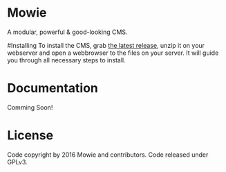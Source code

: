 # Mowie
A modular, powerful & good-looking CMS.

#Installing
To install the CMS, grab [the latest release](https://github.com/Mowie/Mowie/releases), unzip it on your webserver and open a webbrowser to the files on your server. It will guide you through all necessary steps to install.

# Documentation
Comming Soon!

# License
Code copyright by 2016 Mowie and contributors. Code released under GPLv3.